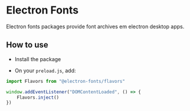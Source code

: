 # Electron Fonts

Electron fonts packages provide font archives em electron desktop apps.

## How to use

* Install the package

* On your `preload.js`, add:

```ts
import Flavors from "@electron-fonts/flavors"

window.addEventListener("DOMContentLoaded", () => {
    Flavors.inject()
})
```